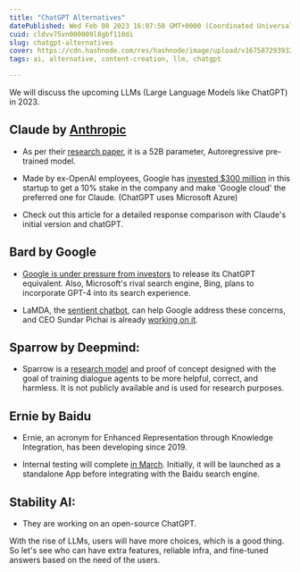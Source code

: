 ```yaml
---
title: "ChatGPT Alternatives"
datePublished: Wed Feb 08 2023 16:07:50 GMT+0000 (Coordinated Universal Time)
cuid: cldvv75vn000009l8gbf110di
slug: chatgpt-alternatives
cover: https://cdn.hashnode.com/res/hashnode/image/upload/v1675872939320/312babd6-73a5-4b56-a7d9-ac85608afdcb.png
tags: ai, alternative, content-creation, llm, chatgpt

---
```


We will discuss the upcoming LLMs (Large Language Models like ChatGPT) in 2023.

## **Claude** by [Anthropic](https://www.anthropic.com/)

* As per their [research paper](https://arxiv.org/pdf/2212.08073.pdf), it is a 52B parameter, Autoregressive pre-trained model.
    
* Made by ex-OpenAI employees, Google has [invested $300 million](https://www.theverge.com/2023/2/3/23584540/google-anthropic-investment-300-million-openai-chatgpt-rival-claude) in this startup to get a 10% stake in the company and make 'Google cloud' the preferred one for Claude. (ChatGPT uses Microsoft Azure)
    
* Check out this article for a detailed response comparison with Claude's initial version and chatGPT.
    

## **Bard** by Google

* [Google is under pressure from investors](https://techcrunch.com/2023/02/03/google-best-yet-to-come-ai-journey-faces-potential-disruption-openai-chatgpt/) to release its ChatGPT equivalent. Also, Microsoft's rival search engine, Bing, plans to incorporate GPT-4 into its search experience.
    
* LaMDA, the [sentient chatbot](https://www.bbc.com/news/technology-61784011), can help Google address these concerns, and CEO Sundar Pichai is already [working on it](https://www.techradar.com/news/google-is-ready-to-take-on-chatgpt-and-well-see-its-ai-masterplan-any-day-now).
    

## **Sparrow** by Deepmind:

* Sparrow is a [research model](https://medium.com/illumination/secrets-of-deepminds-sparrow-a-big-competitor-of-chatgpt-9838a90cefb8) and proof of concept designed with the goal of training dialogue agents to be more helpful, correct, and harmless. It is not publicly available and is used for research purposes.
    

## **Ernie** by Baidu

* Ernie, an acronym for Enhanced Representation through Knowledge Integration, has been developing since 2019.
    
* Internal testing will complete [in March](https://www.techspot.com/news/97522-china-baidu-launch-chatgpt-style-service-called-ernie.html). Initially, it will be launched as a standalone App before integrating with the Baidu search engine.
    

## Stability AI:

* They are working on an open-source ChatGPT.
    

With the rise of LLMs, users will have more choices, which is a good thing. So let's see who can have extra features, reliable infra, and fine-tuned answers based on the need of the users.